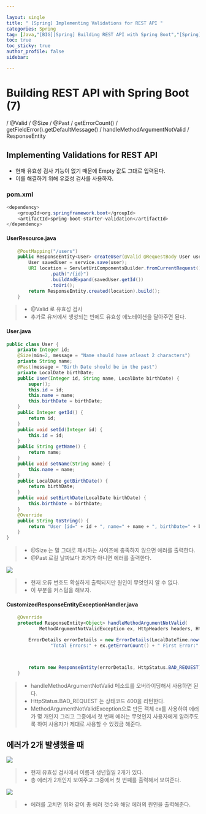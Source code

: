 ```yaml
---

layout: single
title: " [Spring] Implementing Validations for REST API "
categories: Spring
tag: [Java,"[BIG][Spring] Building REST API with Spring Boot","[Spring] @Valid","[Spring] @Size","[Spring] @Past","[Spring] getErrorCount()","[Spring] getFieldError().getDefaultMessage()","[Spring] handleMethodArgumentNotValid","[Spring] ResponseEntity"]
toc: true
toc_sticky: true
author_profile: false
sidebar:

---
```

# Building REST API with Spring Boot (7)

/ @Valid / @Size / @Past / getErrorCount() / getFieldError().getDefaultMessage() / handleMethodArgumentNotValid / ResponseEntity

## Implementing Validations for REST API
- 현재 유효성 검사 기능이 없기 때문에 Empty 값도 그대로 입력된다.
- 이를 해결하기 위해 유효성 검사를 사용하자.

### pom.xml
```java
<dependency>
	<groupId>org.springframework.boot</groupId>
	<artifactId>spring-boot-starter-validation</artifactId>
</dependency>
```

#### UserResource.java
```java
    @PostMapping("/users")
    public ResponseEntity<User> createUser(@Valid @RequestBody User user) {
        User savedUser = service.save(user);
        URI location = ServletUriComponentsBuilder.fromCurrentRequest()
                .path("/{id}")
                .buildAndExpand(savedUser.getId())
                .toUri();
        return ResponseEntity.created(location).build();
    }
```
>- @Valid 로 유효성 검사
>- 추가로 유저에서 생성되는 빈에도 유효성 에노테이션을 달아주면 된다.

#### User.java
```java
public class User {
	private Integer id;
	@Size(min=2, message = "Name should have atleast 2 characters")
	private String name;
	@Past(message = "Birth Date should be in the past")
	private LocalDate birthDate;
	public User(Integer id, String name, LocalDate birthDate) {
		super();
		this.id = id;
		this.name = name;
		this.birthDate = birthDate;
	}
	public Integer getId() {
		return id;
	}
	public void setId(Integer id) {
		this.id = id;
	}
	public String getName() {
		return name;
	}
	public void setName(String name) {
		this.name = name;
	}
	public LocalDate getBirthDate() {
		return birthDate;
	}
	public void setBirthDate(LocalDate birthDate) {
		this.birthDate = birthDate;
	}
	@Override
	public String toString() {
		return "User [id=" + id + ", name=" + name + ", birthDate=" + birthDate + "]";
	}
}

```
>- @Size 는 말 그대로 제시하는 사이즈에 충족하지 않으면 에러를 출력한다.
>- @Past 로컬 날짜보다 과거가 아니면 에러를 출력한다.


![](https://i.imgur.com/FdInysl.png)
> - 현재 오류 번호도 확실하게 출력되지만 원인이 무엇인지 알 수 없다.
> - 이 부분을 커스텀을 해보자.

#### CustomizedResponseEntityExceptionHandler.java
```java
    @Override
    protected ResponseEntity<Object> handleMethodArgumentNotValid(
            MethodArgumentNotValidException ex, HttpHeaders headers, HttpStatusCode status, WebRequest request) {

        ErrorDetails errorDetails = new ErrorDetails(LocalDateTime.now(),
                "Total Errors:" + ex.getErrorCount() + " First Error:" + ex.getFieldError().getDefaultMessage(), request.getDescription(false));



        return new ResponseEntity(errorDetails, HttpStatus.BAD_REQUEST);
    }
```
>- handleMethodArgumentNotValid 메소드를 오버라이딩해서 사용하면 된다.
>- HttpStatus.BAD_REQUEST 는 상태코드 400을 리턴한다.
>- MethodArgumentNotValidException으로 만든 객체 ex를 사용하여 에러가 몇 개인지 그리고 그중에서 첫 번째 에러는 무엇인지 사용자에게 알려주도록 하여 사용자가 제대로 사용할 수 있겠금 해준다.

## 에러가 2개 발생했을 때

![](https://i.imgur.com/QHjip9D.png)
>- 현재 유효성 검사에서 이름과 생년월일 2개가 있다.
>- 총 에러가 2개인지 보여주고 그중에서 첫 번째를 출력해서 보여준다.

![](https://i.imgur.com/LOinSIY.png)
>- 에러를 고치면 위와 같이 총 에러 갯수와 해당 에러의 원인을 출력해준다.